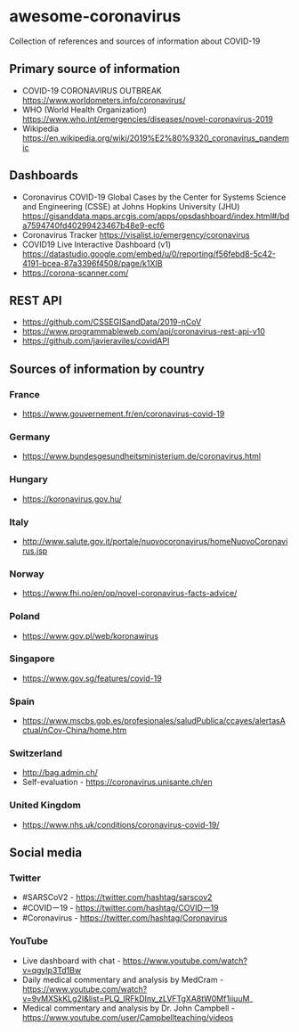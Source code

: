 # awesome-coronavirus

Collection of references and sources of information about COVID-19

## Primary source of information

- COVID-19 CORONAVIRUS OUTBREAK https://www.worldometers.info/coronavirus/
- WHO (World Health Organization) https://www.who.int/emergencies/diseases/novel-coronavirus-2019
- Wikipedia https://en.wikipedia.org/wiki/2019%E2%80%9320_coronavirus_pandemic

## Dashboards

- Coronavirus COVID-19 Global Cases by the Center for Systems Science and Engineering (CSSE) at Johns Hopkins University (JHU) https://gisanddata.maps.arcgis.com/apps/opsdashboard/index.html#/bda7594740fd40299423467b48e9-ecf6
- Coronavirus Tracker https://visalist.io/emergency/coronavirus
- COVID19 Live Interactive Dashboard (v1) https://datastudio.google.com/embed/u/0/reporting/f56febd8-5c42-4191-bcea-87a3396f4508/page/k1XIB
- https://corona-scanner.com/

## REST API

- https://github.com/CSSEGISandData/2019-nCoV
- https://www.programmableweb.com/api/coronavirus-rest-api-v10
- https://github.com/javieraviles/covidAPI

## Sources of information by country

### France

- https://www.gouvernement.fr/en/coronavirus-covid-19

### Germany

- https://www.bundesgesundheitsministerium.de/coronavirus.html

### Hungary

- https://koronavirus.gov.hu/

### Italy

- http://www.salute.gov.it/portale/nuovocoronavirus/homeNuovoCoronavirus.jsp

### Norway

- https://www.fhi.no/en/op/novel-coronavirus-facts-advice/

### Poland

- https://www.gov.pl/web/koronawirus

### Singapore

- https://www.gov.sg/features/covid-19

### Spain

- https://www.mscbs.gob.es/profesionales/saludPublica/ccayes/alertasActual/nCov-China/home.htm

### Switzerland

- http://bag.admin.ch/
- Self-evaluation - https://coronavirus.unisante.ch/en

### United Kingdom

- https://www.nhs.uk/conditions/coronavirus-covid-19/

## Social media

### Twitter

- #SARSCoV2 - https://twitter.com/hashtag/sarscov2
- #COVIDー19 - https://twitter.com/hashtag/COVIDー19
- #Coronavirus - https://twitter.com/hashtag/Coronavirus

### YouTube

- Live dashboard with chat - https://www.youtube.com/watch?v=qgylp3Td1Bw
- Daily medical commentary and analysis by MedCram - https://www.youtube.com/watch?v=9vMXSkKLg2I&list=PLQ_IRFkDInv_zLVFTgXA8tW0Mf1iiuuM_
- Medical commentary and analysis by Dr. John Campbell - https://www.youtube.com/user/Campbellteaching/videos
